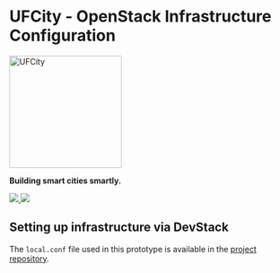 # UFCity - OpenStack Infrastructure Configuration



<div class="view">
<img src="https://makleyston-ufc.github.io/ufcity/assets/img/ufcity-logo.png" alt="UFCity" width="200"/>
<p><b>Building smart cities smartly.</b></p>
</div>
<div class="view">
  <a href="https://makleyston-ufc.github.io/ufcity/"> <img src="https://img.shields.io/badge/UFCity_webpage-0076D6?style=for-the-badge&logo=internetexplorer&logoColor=white"> </a>
  <a href="https://github.com/makleyston-ufc/ufcity-cloud-computing/tree/main/ufcity-ai-models-samples"> <img src="https://img.shields.io/badge/View_on_GitHub-181717?style=for-the-badge&logo=github&logoColor=white"> </a>
</div>



## Setting up infrastructure via DevStack

The ```local.conf``` file used in this prototype is available in the [project repository](https://github.com/makleyston-ufc/ufcity-cloud-computing/tree/main/openstack).

<div id="local-conf-content"></div>
<script>
fetch('https://github.com/makleyston-ufc/ufcity-cloud-computing/blob/main/openstack/local.conf')
  .then(response => response.text())
  .then(data => {
    document.getElementById('local-conf-content').textContent = data;
  });
</script>

